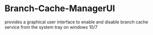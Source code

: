 # Branch-Cache-ManagerUI
provides a graphical user interface to enable and disable branch cache service from the system tray on windows 10/7
